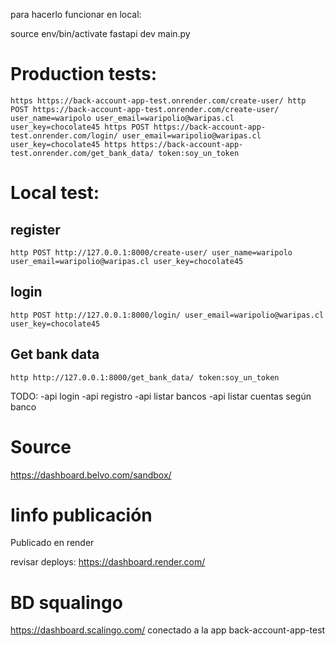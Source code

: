 para hacerlo funcionar en local:

source env/bin/activate
fastapi dev main.py

# Production tests:
`
https https://back-account-app-test.onrender.com/create-user/
http POST https://back-account-app-test.onrender.com/create-user/ user_name=waripolo user_email=waripolio@waripas.cl user_key=chocolate45
https POST https://back-account-app-test.onrender.com/login/ user_email=waripolio@waripas.cl user_key=chocolate45
https https://back-account-app-test.onrender.com/get_bank_data/ token:soy_un_token
`


# Local test:
## register
`
http POST http://127.0.0.1:8000/create-user/ user_name=waripolo user_email=waripolio@waripas.cl user_key=chocolate45
`
## login
`
http POST http://127.0.0.1:8000/login/ user_email=waripolio@waripas.cl user_key=chocolate45
`
## Get bank data
`
http http://127.0.0.1:8000/get_bank_data/ token:soy_un_token
`

TODO:
-api login
-api registro
-api listar bancos
-api listar cuentas según banco

# Source
https://dashboard.belvo.com/sandbox/

# Iinfo publicación

Publicado en render

revisar deploys:
https://dashboard.render.com/

# BD squalingo
https://dashboard.scalingo.com/
conectado a la app back-account-app-test

